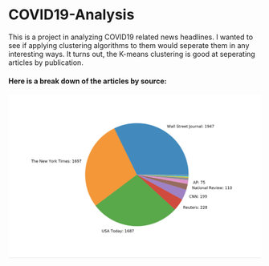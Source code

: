 # COVID19-Analysis
This is a project in analyzing COVID19 related news headlines. I wanted to see if applying clustering algorithms to them would seperate them in any interesting ways. It turns out, the K-means clustering is good at seperating articles by publication. 

<h4>Here is a break down of the articles by source: </h4>

![pie chart of article distribituon](/images/Article-Distribution.png)
